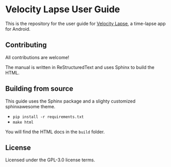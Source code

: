 # Velocity Lapse User Guide

This is the repository for the user guide for [Velocity Lapse](https://velocitylapse.com), a time-lapse app for Android.


## Contributing

All contributions are welcome!

The manual is written in ReStructuredText and uses Sphinx to build the HTML.


## Building from source

This guide uses the Sphinx package and a slighty customized sphinxawesome theme.

- ``pip install -r requirements.txt``
- ``make html``

You will find the HTML docs in the ``build`` folder.


## License

Licensed under the GPL-3.0 license terms.
